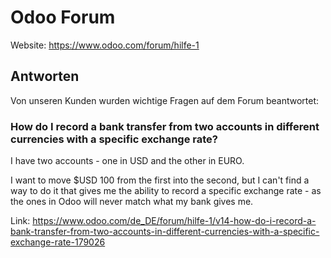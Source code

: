 # Odoo Forum

Website: <https://www.odoo.com/forum/hilfe-1>

## Antworten

Von unseren Kunden wurden wichtige Fragen auf dem Forum beantwortet:

### How do I record a bank transfer from two accounts in different currencies with a specific exchange rate?

I have two accounts - one in USD and the other in EURO.

I want to move $USD 100 from the first into the second, but I can't find a way to do it that gives me the ability to record a specific exchange rate - as the ones in Odoo will never match what my bank gives me.

Link: <https://www.odoo.com/de_DE/forum/hilfe-1/v14-how-do-i-record-a-bank-transfer-from-two-accounts-in-different-currencies-with-a-specific-exchange-rate-179026>